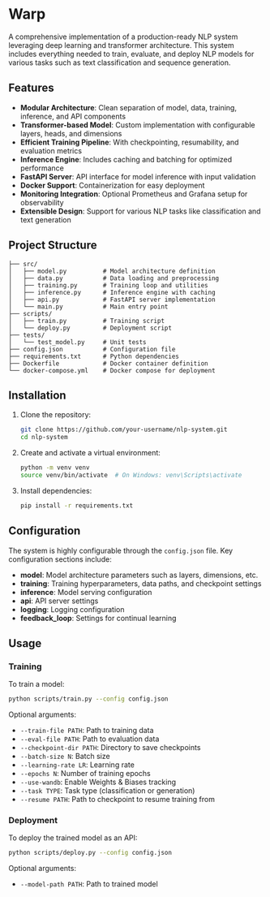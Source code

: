 # Warp
A comprehensive implementation of a production-ready NLP system leveraging deep learning and transformer architecture. This system includes everything needed to train, evaluate, and deploy NLP models for various tasks such as text classification and sequence generation.

## Features

- **Modular Architecture**: Clean separation of model, data, training, inference, and API components
- **Transformer-based Model**: Custom implementation with configurable layers, heads, and dimensions
- **Efficient Training Pipeline**: With checkpointing, resumability, and evaluation metrics
- **Inference Engine**: Includes caching and batching for optimized performance
- **FastAPI Server**: API interface for model inference with input validation
- **Docker Support**: Containerization for easy deployment
- **Monitoring Integration**: Optional Prometheus and Grafana setup for observability
- **Extensible Design**: Support for various NLP tasks like classification and text generation

## Project Structure

```
├── src/
│   ├── model.py          # Model architecture definition
│   ├── data.py           # Data loading and preprocessing
│   ├── training.py       # Training loop and utilities
│   ├── inference.py      # Inference engine with caching
│   ├── api.py            # FastAPI server implementation
│   └── main.py           # Main entry point
├── scripts/
│   ├── train.py          # Training script
│   └── deploy.py         # Deployment script
├── tests/
│   └── test_model.py     # Unit tests
├── config.json           # Configuration file
├── requirements.txt      # Python dependencies
├── Dockerfile            # Docker container definition
└── docker-compose.yml    # Docker compose for deployment
```

## Installation

1. Clone the repository:
   ```bash
   git clone https://github.com/your-username/nlp-system.git
   cd nlp-system
   ```

2. Create and activate a virtual environment:
   ```bash
   python -m venv venv
   source venv/bin/activate  # On Windows: venv\Scripts\activate
   ```

3. Install dependencies:
   ```bash
   pip install -r requirements.txt
   ```

## Configuration

The system is highly configurable through the `config.json` file. Key configuration sections include:

- **model**: Model architecture parameters such as layers, dimensions, etc.
- **training**: Training hyperparameters, data paths, and checkpoint settings
- **inference**: Model serving configuration
- **api**: API server settings
- **logging**: Logging configuration
- **feedback_loop**: Settings for continual learning

## Usage

### Training

To train a model:

```bash
python scripts/train.py --config config.json
```

Optional arguments:
- `--train-file PATH`: Path to training data
- `--eval-file PATH`: Path to evaluation data
- `--checkpoint-dir PATH`: Directory to save checkpoints
- `--batch-size N`: Batch size
- `--learning-rate LR`: Learning rate
- `--epochs N`: Number of training epochs
- `--use-wandb`: Enable Weights & Biases tracking
- `--task TYPE`: Task type (classification or generation)
- `--resume PATH`: Path to checkpoint to resume training from

### Deployment

To deploy the trained model as an API:

```bash
python scripts/deploy.py --config config.json
```

Optional arguments:
- `--model-path PATH`: Path to trained model
